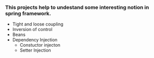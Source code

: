 ###  This projects help to undestand some interesting notion in spring framework.

- Tight and loose coupling
- Inversion of control
- Beans
- Dependency Injection  
  - Constuctor injecton
  - Setter Injection
